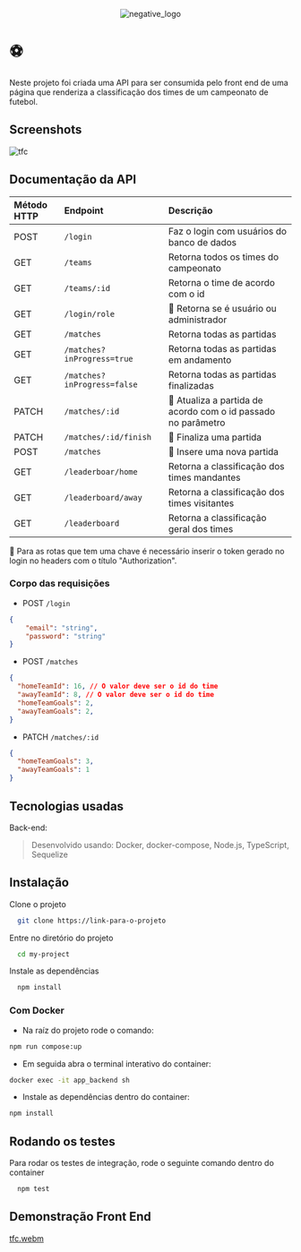 <div align="center">

![negative_logo](https://user-images.githubusercontent.com/106452876/230154325-dbaefe71-3b3a-48a2-9ab0-e442a5a204eb.png)

</div>

# :soccer:

Neste projeto foi criada uma API para ser consumida pelo front end de uma página que renderiza a classificação dos times de um campeonato de futebol. 


## Screenshots

![tfc](https://user-images.githubusercontent.com/106452876/230155315-e341e393-8cfe-47af-94ea-1360779620ea.jpg)


## Documentação da API

| Método HTTP | Endpoint   | Descrição               | 
| :---------- | :--------- | :---------------------- |
| POST        | `/login`   | Faz o login com usuários do banco de dados                        |
| GET         | `/teams`   | Retorna todos os times do campeonato
| GET         | `/teams/:id` | Retorna o time de acordo com o id
| GET         | `/login/role`| :key: Retorna se é usuário ou administrador
| GET         | `/matches`   | Retorna todas as partidas 
| GET         | `/matches?inProgress=true` | Retorna todas as partidas em andamento
| GET         | `/matches?inProgress=false`| Retorna todas as partidas finalizadas
| PATCH       | `/matches/:id`    | :key: Atualiza a partida de acordo com o id passado no parâmetro
| PATCH       | `/matches/:id/finish` | :key: Finaliza uma partida
| POST         | `/matches`           | :key: Insere uma nova partida
| GET          | `/leaderboar/home`   | Retorna a classificação dos times mandantes
| GET          | `/leaderboard/away`  | Retorna a classificação dos times visitantes
| GET          | `/leaderboard`       | Retorna a classificação geral dos times 

:key: Para as rotas que tem uma chave é necessário inserir o token gerado no login no headers com o título "Authorization".

### Corpo das requisições

- POST `/login`

```json
{
	"email": "string",
	"password": "string"
}
```

- POST `/matches`

```json
{
  "homeTeamId": 16, // O valor deve ser o id do time
  "awayTeamId": 8, // O valor deve ser o id do time
  "homeTeamGoals": 2,
  "awayTeamGoals": 2,
}
```

- PATCH `/matches/:id`

```json
{
  "homeTeamGoals": 3,
  "awayTeamGoals": 1
}
```
## Tecnologias usadas
Back-end:
> Desenvolvido usando: Docker, docker-compose, Node.js, TypeScript, Sequelize



## Instalação

Clone o projeto

```bash
  git clone https://link-para-o-projeto
```

Entre no diretório do projeto

```bash
  cd my-project
```

Instale as dependências

```bash
  npm install
```

### Com Docker

- Na raíz do projeto rode o comando:
```bash
npm run compose:up
```
- Em seguida abra o terminal interativo do container:
```bash
docker exec -it app_backend sh
```
- Instale as dependências dentro do container:
```bash
npm install
```

## Rodando os testes

Para rodar os testes de integração, rode o seguinte comando dentro do container

```bash
  npm test
```


## Demonstração Front End

[tfc.webm](https://user-images.githubusercontent.com/106452876/230155439-17047d3a-def0-425e-80e0-a0b52f9e8da1.webm)
